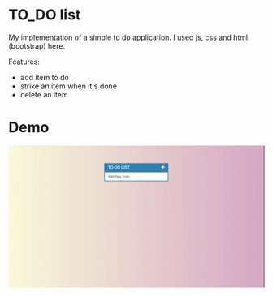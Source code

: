 # TO_DO list
My implementation of a simple to do application.
I used js, css and html (bootstrap) here.

Features:
- add item to do
- strike an item when it's done
- delete an item

# Demo
![](/demo/todo_demo.gif?raw=true "Todo")

